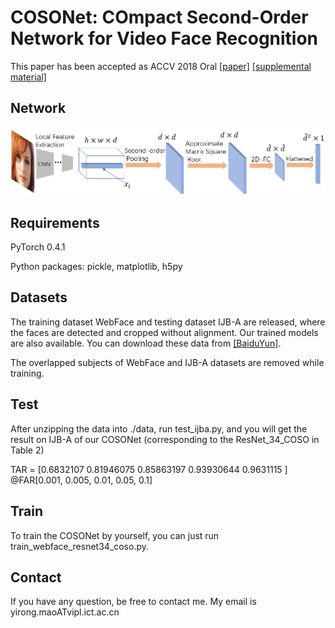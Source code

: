 # COSONet: COmpact Second-Order Network for Video Face Recognition 

This paper has been accepted as ACCV 2018 Oral [[paper]](http://vipl.ict.ac.cn/uploadfile/upload/2018111616133187.pdf) [[supplemental material]](https://github.com/YirongMao/COSONet/blob/master/images/0253-supp.pdf)

## Network
![image](https://github.com/YirongMao/COSONet/blob/master/images/cosonet.jpg)

## Requirements

PyTorch 0.4.1

Python packages: pickle, matplotlib, h5py

## Datasets

The training dataset WebFace and testing dataset IJB-A are released, where the faces are detected and cropped without alignment. Our trained models are also available. You can download these data from [[BaiduYun]](https://pan.baidu.com/s/1a1VXZ6sBEibLMp88cU8tnQ).

The overlapped subjects of WebFace and IJB-A datasets are removed while training.


## Test
After unzipping the data into ./data, run test_ijba.py, and you will get the result on IJB-A of our COSONet (corresponding to the ResNet_34_COSO in Table 2)

TAR = [0.6832107  0.81946075 0.85863197 0.93930644 0.9631115 ] @FAR[0.001, 0.005, 0.01, 0.05, 0.1]


## Train
To train the COSONet by yourself, you can just run train_webface_resnet34_coso.py.


## Contact

If you have any question, be free to contact me. My email is yirong.maoATvipl.ict.ac.cn
